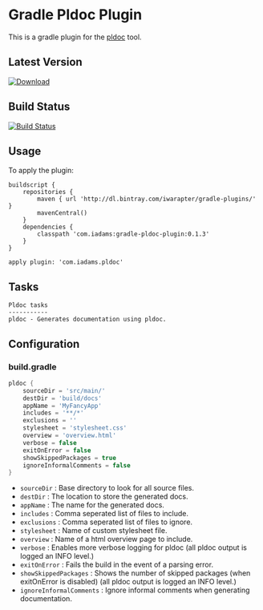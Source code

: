 Gradle Pldoc Plugin
=========

This is a gradle plugin for the [pldoc] tool.

Latest Version
--------------
 [ ![Download](https://api.bintray.com/packages/iwarapter/gradle-plugins/gradle-pldoc-plugin/images/download.svg) ](https://bintray.com/iwarapter/gradle-plugins/gradle-pldoc-plugin/_latestVersion)
 
 
Build Status
------------
[![Build Status](https://travis-ci.org/iwarapter/gradle-pldoc-plugin.svg?branch=master)](https://travis-ci.org/iwarapter/gradle-pldoc-plugin)

Usage
-----------

To apply the plugin:
```
buildscript {
	repositories {
		maven { url 'http://dl.bintray.com/iwarapter/gradle-plugins/' }
		mavenCentral()
	}
	dependencies {
		classpath 'com.iadams:gradle-pldoc-plugin:0.1.3'
	}
}

apply plugin: 'com.iadams.pldoc'
```

Tasks
-----------
```
Pldoc tasks
-----------
pldoc - Generates documentation using pldoc.
```
## Configuration

### build.gradle
```groovy
pldoc {
	sourceDir = 'src/main/'
	destDir = 'build/docs'
	appName = 'MyFancyApp'
	includes = '**/*'
    exclusions = ''
	stylesheet = 'stylesheet.css'
	overview = 'overview.html'
	verbose = false
	exitOnError = false
	showSkippedPackages = true
	ignoreInformalComments = false
}
```

* `sourceDir` : Base directory to look for all source files.
* `destDir` : The location to store the generated docs.
* `appName` :  The name for the generated docs.
* `includes` : Comma seperated list of files to include.
* `exclusions` : Comma seperated list of files to ignore.
* `stylesheet` :  Name of custom stylesheet file.
* `overview` : Name of a html overview page to include.
* `verbose` : Enables more verbose logging for pldoc (all pldoc output is logged an INFO level.)
* `exitOnError` : Fails the build in the event of a parsing error.
* `showSkippedPackages` : Shows the number of skipped packages (when exitOnError is disabled) (all pldoc output is logged an INFO level.)
* `ignoreInformalComments` : Ignore informal comments when generating documentation.

[pldoc]:http://pldoc.sourceforge.net/maven-site/
